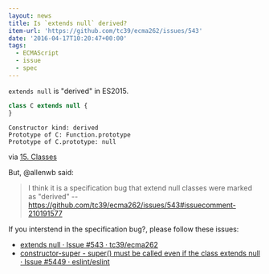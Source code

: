 ```yaml
---
layout: news
title: Is `extends null` derived?
item-url: 'https://github.com/tc39/ecma262/issues/543'
date: '2016-04-17T10:20:47+00:00'
tags:
  - ECMAScript
  - issue
  - spec
---
```

`extends null` is "derived" in ES2015.

```js
class C extends null {
}
```

    Constructor kind: derived
    Prototype of C: Function.prototype
    Prototype of C.prototype: null

via [15. Classes](http://exploringjs.com/es6/ch_classes.html "15. Classes")


But, @allenwb said:

> I think it is a specification bug that extend null classes were marked as "derived"
> -- https://github.com/tc39/ecma262/issues/543#issuecomment-210191577

If you interstend in the specification bug?, please follow  these issues:

- [extends null · Issue #543 · tc39/ecma262](https://github.com/tc39/ecma262/issues/543 "extends null · Issue #543 · tc39/ecma262")
- [constructor-super - super() must be called even if the class extends null · Issue #5449 · eslint/eslint](https://github.com/eslint/eslint/issues/5449 "constructor-super - super() must be called even if the class extends null · Issue #5449 · eslint/eslint")


